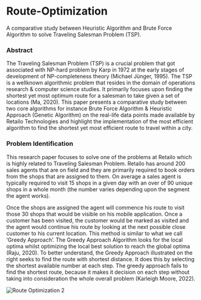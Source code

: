 # Route-Optimization
A comparative study between Heuristic Algorithm and Brute Force Algorithm to solve Traveling Salesman Problem (TSP).

### Abstract
The Traveling Salesman Problem (TSP) is a crucial problem that got associated with NP-hard problem by Karp in 1972 at the early stages of development of NP-completeness theory (Michael Jünger, 1995). The TSP is a wellknown algorithmic problem that resides in the domain of operations research & computer science studies. It primarily focuses upon finding the shortest yet most optimum route for a salesman to take given a set of locations (Ma, 2020). This paper presents a comparative study between two core algorithms for instance Brute Force Algorithm & Heuristic Approach (Genetic Algorithm) on the real-life data points made available by Retailo Technologies and highlight the implementation of the most efficient algorithm to find the shortest yet most efficient route to travel within a city.

### Problem Identification
This research paper focuses to solve one of the problems at Retailo which is highly related to Traveling Salesman Problem. Retailo has around 200 sales agents that are on field and they are primarily required to book orders from the shops that are assigned to them. On average a sales agent is typically required to visit 15 shops in a given day with an over of 90 unique shops in a whole month (the number varies depending upon the segment the agent works).

Once the shops are assigned the agent will commence his route to visit those 30 shops that would be visible on his mobile application. Once a customer has been visited, the customer would be marked as visited and the agent would continue his route by looking at the next possible close customer to his current location. This method is similar to what we call ‘Greedy Approach’. The Greedy Approach Algorithm looks for the local optima whilst optimizing the local best solution to reach the global optima (Raju, 2020). To better understand, the Greedy Approach illustrated on the right seeks to find the route with shortest distance. It does this by selecting the shortest available number at each step. The greedy approach fails to find the shortest route, because it makes it decision on each step without taking into consideration the whole overall problem (Karleigh Moore, 2022). 

![Route Optimization 2](https://github.com/user-attachments/assets/7f003231-2435-469e-85a7-b75eca248f5c)
